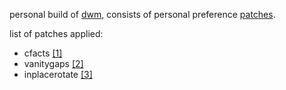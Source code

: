 personal build of [dwm](https://dwm.suckless.org), consists of personal preference [patches](https://dwm.suckless.org/patches).

list of patches applied:
  - cfacts [\[1\]](https://dwm.suckless.org/patches/cfacts)
  - vanitygaps [\[2\]](https://dwm.suckless.org/patches/vanitygaps)
  - inplacerotate [\[3\]](https://dwm.suckless.org/patches/inplacerotate)

